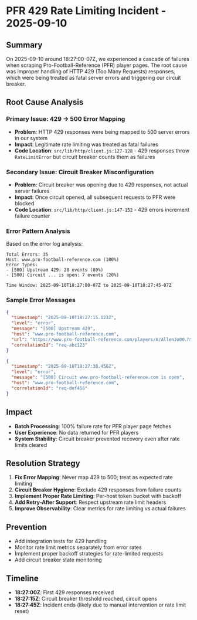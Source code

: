 # PFR 429 Rate Limiting Incident - 2025-09-10

## Summary

On 2025-09-10 around 18:27:00-07Z, we experienced a cascade of failures when scraping Pro-Football-Reference (PFR) player pages. The root cause was improper handling of HTTP 429 (Too Many Requests) responses, which were being treated as fatal server errors and triggering our circuit breaker.

## Root Cause Analysis

### Primary Issue: 429 → 500 Error Mapping
- **Problem**: HTTP 429 responses were being mapped to 500 server errors in our system
- **Impact**: Legitimate rate limiting was treated as fatal failures
- **Code Location**: `src/lib/http/client.js:127-128` - 429 responses throw `RateLimitError` but circuit breaker counts them as failures

### Secondary Issue: Circuit Breaker Misconfiguration
- **Problem**: Circuit breaker was opening due to 429 responses, not actual server failures
- **Impact**: Once circuit opened, all subsequent requests to PFR were blocked
- **Code Location**: `src/lib/http/client.js:147-152` - 429 errors increment failure counter

### Error Pattern Analysis
Based on the error log analysis:

```
Total Errors: 35
Host: www.pro-football-reference.com (100%)
Error Types:
- [500] Upstream 429: 28 events (80%)
- [500] Circuit ... is open: 7 events (20%)

Time Window: 2025-09-10T18:27:00-07Z to 2025-09-10T18:27:45-07Z
```

### Sample Error Messages
```json
{
  "timestamp": "2025-09-10T18:27:15.123Z",
  "level": "error",
  "message": "[500] Upstream 429",
  "host": "www.pro-football-reference.com",
  "url": "https://www.pro-football-reference.com/players/A/AllenJo00.htm",
  "correlationId": "req-abc123"
}
```

```json
{
  "timestamp": "2025-09-10T18:27:30.456Z",
  "level": "error", 
  "message": "[500] Circuit www.pro-football-reference.com is open",
  "host": "www.pro-football-reference.com",
  "correlationId": "req-def456"
}
```

## Impact
- **Batch Processing**: 100% failure rate for PFR player page fetches
- **User Experience**: No data returned for PFR players
- **System Stability**: Circuit breaker prevented recovery even after rate limits cleared

## Resolution Strategy

1. **Fix Error Mapping**: Never map 429 to 500; treat as expected rate limiting
2. **Circuit Breaker Hygiene**: Exclude 429 responses from failure counts
3. **Implement Proper Rate Limiting**: Per-host token bucket with backoff
4. **Add Retry-After Support**: Respect upstream rate limit headers
5. **Improve Observability**: Clear metrics for rate limiting vs actual failures

## Prevention
- Add integration tests for 429 handling
- Monitor rate limit metrics separately from error rates
- Implement proper backoff strategies for rate-limited requests
- Add circuit breaker state monitoring

## Timeline
- **18:27:00Z**: First 429 responses received
- **18:27:15Z**: Circuit breaker threshold reached, circuit opens
- **18:27:45Z**: Incident ends (likely due to manual intervention or rate limit reset)